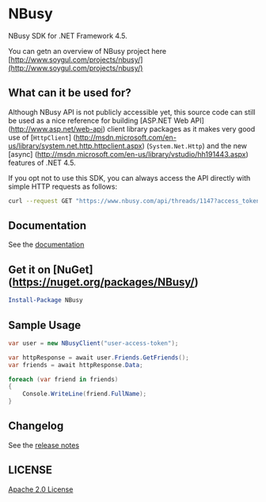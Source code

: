 # NBusy
NBusy SDK for .NET Framework 4.5.

You can getn an overview of NBusy project here [http://www.soygul.com/projects/nbusy/](http://www.soygul.com/projects/nbusy/)

## What can it be used for?
Although NBusy API is not publicly accessible yet, this source code can still be used as a nice reference for building [ASP.NET Web API] (http://www.asp.net/web-api) client library packages as it makes very good use of [`HttpClient`] (http://msdn.microsoft.com/en-us/library/system.net.http.httpclient.aspx) (`System.Net.Http`) and the new [async] (http://msdn.microsoft.com/en-us/library/vstudio/hh191443.aspx) features of .NET 4.5. 

If you opt not to use this SDK, you can always access the API directly with simple HTTP requests as follows:
```bash
curl --request GET "https://www.nbusy.com/api/threads/1147?access_token=..."
```

## Documentation
See the [documentation](https://github.com/NBusy/NBusy.SDK/wiki)

## Get it on [NuGet] (https://nuget.org/packages/NBusy/)

```powershell
Install-Package NBusy
```

## Sample Usage
```csharp
var user = new NBusyClient("user-access-token");

var httpResponse = await user.Friends.GetFriends();
var friends = await httpResponse.Data;

foreach (var friend in friends)
{
	Console.WriteLine(friend.FullName);
}
```

## Changelog
See the [release notes](https://github.com/NBusy/NBusy.SDK/blob/master/ReleaseNotes.md)
	
## LICENSE
[Apache 2.0 License](https://github.com/NBusy/NBusy.SDK/blob/master/License.md)

